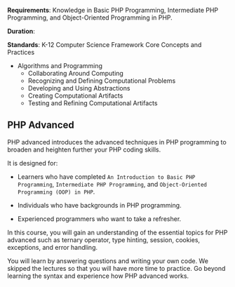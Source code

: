 **Requirements**: Knowledge in Basic PHP Programming, Intermediate PHP Programming, and Object-Oriented Programming in PHP.

**Duration**:

**Standards**: K-12 Computer Science Framework Core Concepts and Practices
* Algorithms and Programming
    - Collaborating Around Computing
    - Recognizing and Defining Computational Problems
    - Developing and Using Abstractions
    - Creating Computational Artifacts
    - Testing and Refining Computational Artifacts

## PHP Advanced

PHP advanced introduces the advanced techniques in PHP programming to broaden and heighten further your PHP coding skills. 

It is designed for:

* Learners who have completed `An Introduction to Basic PHP Programming`, `Intermediate PHP Programming`, and `Object-Oriented Programming (OOP) in PHP`.

* Individuals who have backgrounds in PHP programming.

* Experienced programmers who want to take a refresher.

In this course, you will gain an understanding of the essential topics for PHP advanced such as ternary operator, type hinting, session, cookies, exceptions, and error handling. 

You will learn by answering questions and writing your own code. We skipped the lectures so that you will have more time to practice. Go beyond learning the syntax and experience how PHP advanced works. 
